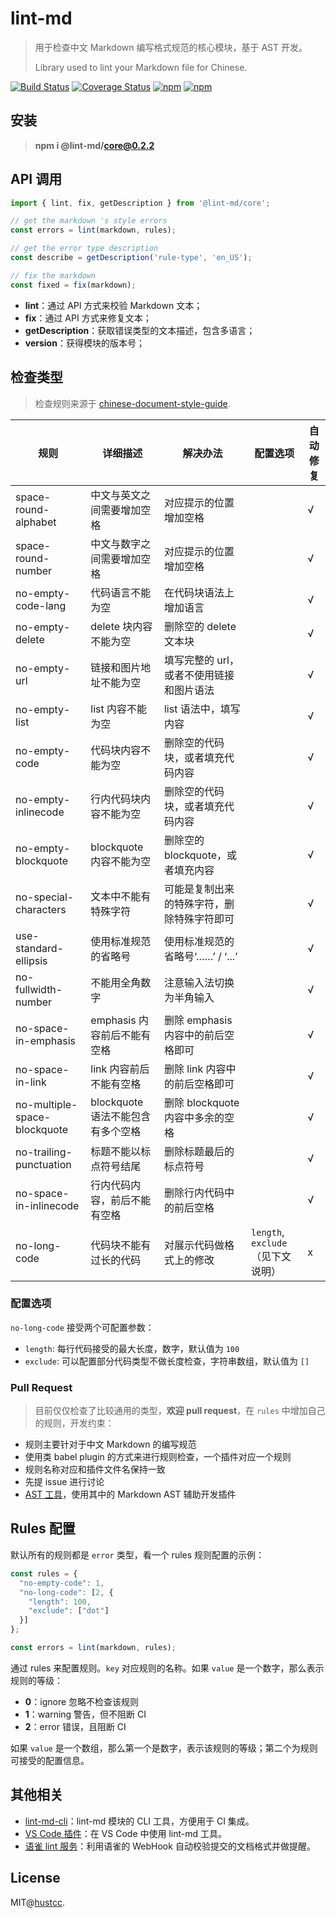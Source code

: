 # lint-md

> 用于检查中文 Markdown 编写格式规范的核心模块，基于 AST 开发。
> 
> Library used to lint your Markdown file for Chinese.

[![Build Status](https://travis-ci.org/hustcc/lint-md.svg?branch=master)](https://travis-ci.org/hustcc/lint-md)
[![Coverage Status](https://coveralls.io/repos/github/hustcc/lint-md/badge.svg?branch=master)](https://coveralls.io/github/hustcc/lint-md)
[![npm](https://img.shields.io/npm/v/lint-md.svg)](https://www.npmjs.com/package/lint-md)
[![npm](https://img.shields.io/npm/dm/lint-md.svg)](https://www.npmjs.com/package/lint-md)

## 安装

> **npm i @lint-md/core@0.2.2**

## API 调用

```js
import { lint, fix, getDescription } from '@lint-md/core';

// get the markdown 's style errors
const errors = lint(markdown, rules);

// get the error type description
const describe = getDescription('rule-type', 'en_US');

// fix the markdown
const fixed = fix(markdown);
```

- **lint**：通过 API 方式来校验 Markdown 文本；
- **fix**：通过 API 方式来修复文本；
- **getDescription**：获取错误类型的文本描述，包含多语言；
- **version**：获得模块的版本号；

## 检查类型

> 检查规则来源于 [chinese-document-style-guide](https://github.com/ruanyf/document-style-guide).

| 规则 | 详细描述 | 解决办法 | 配置选项 | 自动修复 |
| ------ | ------ | ------ | ----- | ----- |
| space-round-alphabet | 中文与英文之间需要增加空格 | 对应提示的位置增加空格 | | √ |
| space-round-number | 中文与数字之间需要增加空格 | 对应提示的位置增加空格 | | √ |
| no-empty-code-lang | 代码语言不能为空 | 在代码块语法上增加语言 | | √ |
| no-empty-delete | delete 块内容不能为空 | 删除空的 delete 文本块 | | √ |
| no-empty-url | 链接和图片地址不能为空 | 填写完整的 url，或者不使用链接和图片语法 | | √ |
| no-empty-list | list 内容不能为空 | list 语法中，填写内容 | | √ |
| no-empty-code | 代码块内容不能为空 | 删除空的代码块，或者填充代码内容 | | √ |
| no-empty-inlinecode | 行内代码块内容不能为空 | 删除空的代码块，或者填充代码内容 | | √ |
| no-empty-blockquote | blockquote 内容不能为空 | 删除空的 blockquote，或者填充内容 | | √ |
| no-special-characters | 文本中不能有特殊字符 | 可能是复制出来的特殊字符，删除特殊字符即可 | | √ |
| use-standard-ellipsis | 使用标准规范的省略号 | 使用标准规范的省略号‘……’ / ‘...’ | | √ |
| no-fullwidth-number | 不能用全角数字 | 注意输入法切换为半角输入 | | √ |
| no-space-in-emphasis | emphasis 内容前后不能有空格 | 删除 emphasis 内容中的前后空格即可 | | √ |
| no-space-in-link | link 内容前后不能有空格 | 删除 link 内容中的前后空格即可 | | √ |
| no-multiple-space-blockquote | blockquote 语法不能包含有多个空格 | 删除 blockquote 内容中多余的空格 | | √ |
| no-trailing-punctuation | 标题不能以标点符号结尾 | 删除标题最后的标点符号 | | √ |
| no-space-in-inlinecode | 行内代码内容，前后不能有空格 | 删除行内代码中的前后空格 | | √ |
| no-long-code | 代码块不能有过长的代码 | 对展示代码做格式上的修改 | `length`, `exclude` （见下文说明） | x |

### 配置选项

`no-long-code` 接受两个可配置参数：

+ `length`: 每行代码接受的最大长度，数字，默认值为 `100`
+ `exclude`: 可以配置部分代码类型不做长度检查，字符串数组，默认值为 `[]`

### Pull Request

> 目前仅仅检查了比较通用的类型，**欢迎 pull request**，在 `rules` 中增加自己的规则，开发约束：

- 规则主要针对于中文 Markdown 的编写规范
- 使用类 babel plugin 的方式来进行规则检查，一个插件对应一个规则
- 规则名称对应和插件文件名保持一致
- 先提 issue 进行讨论
- [AST 工具](https://astexplorer.net/)，使用其中的 Markdown AST 辅助开发插件

## Rules 配置

默认所有的规则都是 `error` 类型，看一个 rules 规则配置的示例：

```js
const rules = {
  "no-empty-code": 1,
  "no-long-code": [2, {
    "length": 100,
    "exclude": ["dot"]
  }]
};

const errors = lint(markdown, rules);
```

通过 rules 来配置规则。`key` 对应规则的名称。如果 `value` 是一个数字，那么表示规则的等级：

- **0**：ignore 忽略不检查该规则
- **1**：warning 警告，但不阻断 CI
- **2**：error 错误，且阻断 CI

如果 `value` 是一个数组，那么第一个是数字，表示该规则的等级；第二个为规则可接受的配置信息。

## 其他相关

- [lint-md-cli](https://github.com/lint-md/cli)：lint-md 模块的 CLI 工具，方便用于 CI 集成。
- [VS Code 插件](https://marketplace.visualstudio.com/items?itemName=ZhixiangZhang.mdlint#review-details)：在 VS Code 中使用
  lint-md 工具。
- [语雀 lint 服务](https://github.com/hustcc/yuque-lint)：利用语雀的 WebHook 自动校验提交的文档格式并做提醒。

## License

MIT@[hustcc](https://github.com/hustcc).
